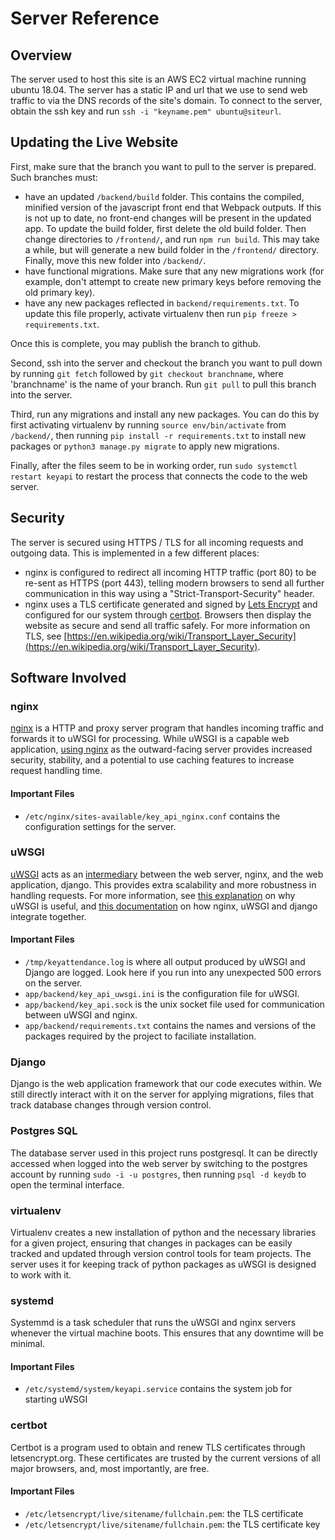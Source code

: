 # Server Reference

## Overview

The server used to host this site is an AWS EC2 virtual machine running ubuntu 18.04. The server has a static IP and url that we use to send web traffic to via the DNS records of the site's domain. To connect to the server, obtain the ssh key and run `ssh -i "keyname.pem" ubuntu@siteurl`.

## Updating the Live Website

First, make sure that the branch you want to pull to the server is prepared. Such branches must:

* have an updated `/backend/build` folder. This contains the compiled, minified version of the javascript front end that Webpack outputs. If this is not up to date, no front-end changes will be present in the updated app. To update the build folder, first delete the old build folder. Then change directories to `/frontend/`, and run `npm run build`. This may take a while, but will generate a new build folder in the `/frontend/` directory. Finally, move this new folder into `/backend/`.
* have functional migrations. Make sure that any new migrations work (for example, don't attempt to create new primary keys before removing the old primary key).
* have any new packages reflected in `backend/requirements.txt`. To update this file properly, activate virtualenv then run `pip freeze > requirements.txt`.

Once this is complete, you may publish the branch to github.

Second, ssh into the server and checkout the branch you want to pull down by running `git fetch` followed by `git checkout branchname`, where 'branchname' is the name of your branch. Run `git pull` to pull this branch into the server.

Third, run any migrations and install any new packages. You can do this by first activating virtualenv by running `source env/bin/activate` from `/backend/`, then running `pip install -r requirements.txt` to install new packages or `python3 manage.py migrate` to apply new migrations.

Finally, after the files seem to be in working order, run `sudo systemctl restart keyapi` to restart the process that connects the code to the web server.

## Security

The server is secured using HTTPS / TLS for all incoming requests and outgoing data. This is implemented in a few different places:

* nginx is configured to redirect all incoming HTTP traffic (port 80) to be re-sent as HTTPS (port 443), telling modern browsers to send all further communication in this way using a "Strict-Transport-Security" header.
* nginx uses a TLS certificate generated and signed by [Lets Encrypt](https://letsencrypt.org/) and configured for our system through [certbot](https://certbot.eff.org/). Browsers then display the website as secure and send all traffic safely. For more information on TLS, see [https://en.wikipedia.org/wiki/Transport_Layer_Security](https://en.wikipedia.org/wiki/Transport_Layer_Security).

## Software Involved

### nginx

[nginx](https://nginx.org/en/) is a HTTP and proxy server program that handles incoming traffic and forwards it to uWSGI for processing. While uWSGI is a capable web application, [using nginx](https://serverfault.com/questions/590819/why-do-i-need-nginx-when-i-have-uwsgi) as the outward-facing server provides increased security, stability, and a potential to use caching features to increase request handling time.

#### Important Files

* `/etc/nginx/sites-available/key_api_nginx.conf` contains the configuration settings for the server.

### uWSGI

[uWSGI](https://uwsgi-docs.readthedocs.io/en/latest/) acts as an [intermediary](https://stackoverflow.com/questions/38601440/what-is-the-point-of-uwsgi) between the web server, nginx, and the web application, django. This provides extra scalability and more robustness in handling requests. For more information, see [this explanation](https://www.fullstackpython.com/wsgi-servers.html) on why uWSGI is useful, and [this documentation](https://uwsgi-docs.readthedocs.io/en/latest/tutorials/Django_and_nginx.html) on how nginx, uWSGI and django integrate together.

#### Important Files

* `/tmp/keyattendance.log` is where all output produced by uWSGI and Django are logged. Look here if you run into any unexpected 500 errors on the server.
* `app/backend/key_api_uwsgi.ini` is the configuration file for uWSGI.
* `app/backend/key_api.sock` is the unix socket file used for communication between uWSGI and nginx.
* `app/backend/requirements.txt` contains the names and versions of the packages required by the project to faciliate installation.

### Django

Django is the web application framework that our code executes within. We still directly interact with it on the server for applying migrations, files that track database changes through version control.

### Postgres SQL

The database server used in this project runs postgresql. It can be directly accessed when logged into the web server by switching to the postgres account by running `sudo -i -u postgres`, then running `psql -d keydb` to open the terminal interface.

### virtualenv

Virtualenv creates a new installation of python and the necessary libraries for a given project, ensuring that changes in packages can be easily tracked and updated through version control tools for team projects. The server uses it for keeping track of python packages as uWSGI is designed to work with it.

### systemd

Systemmd is a task scheduler that runs the uWSGI and nginx servers whenever the virtual machine boots. This ensures that any downtime will be minimal.

#### Important Files

* `/etc/systemd/system/keyapi.service` contains the system job for starting uWSGI

### certbot

Certbot is a program used to obtain and renew TLS certificates through letsencrypt.org. These certificates are trusted by the current versions of all major browsers, and, most importantly, are free.

#### Important Files

* `/etc/letsencrypt/live/sitename/fullchain.pem`: the TLS certificate
* `/etc/letsencrypt/live/sitename/fullchain.pem`: the TLS certificate key
